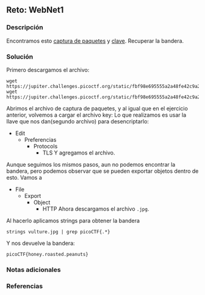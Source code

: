 ## Reto: WebNet1
### Descripción
Encontramos esto [captura de paquetes](https://jupiter.challenges.picoctf.org/static/fbf98e695555a2a48fe42c9a245de376/capture.pcap) y [clave](https://jupiter.challenges.picoctf.org/static/fbf98e695555a2a48fe42c9a245de376/picopico.key). Recuperar la bandera.
### Solución
Primero descargamos el archivo:
```shell
wget https://jupiter.challenges.picoctf.org/static/fbf98e695555a2a48fe42c9a245de376/capture.pcap
wget https://jupiter.challenges.picoctf.org/static/fbf98e695555a2a48fe42c9a245de376/picopico.key
```

Abrimos el archivo de captura de paquetes, y al igual que en el ejercicio anterior, volvemos a cargar el archivo key:
Lo que realizamos es usar la llave que nos dan(segundo archivo) para desencriptarlo:
- Edit
	- Preferencias
		- Protocols
			- TLS
Y agregamos el archivo.

Aunque seguimos los mismos pasos, aun no podemos encontrar la bandera, pero podemos observar que se pueden exportar objetos dentro de esto.
Vamos a 
- File
	- Export
		- Object
			- HTTP
Ahora descargamos el archivo `.jpg`.

Al hacerlo aplicamos strings para obtener la bandera
```shell
strings vulture.jpg | grep picoCTF{.*}
```

Y nos devuelve la bandera:
```
picoCTF{honey.roasted.peanuts}
```
### Notas adicionales
### Referencias

